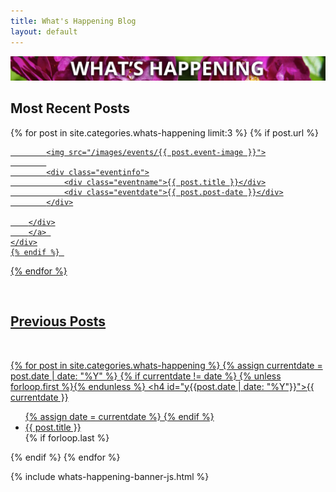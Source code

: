 ```yaml
---
title: What's Happening Blog
layout: default
---
```


<div class="row-fluid">
	<img id="blog-banner" class="responsive" src="/images/banners/whats-happening-summer.jpg" alt="What's Happening at Red Butte Garden" title="What's Happening at Red Butte Garden" />
</div>

<h2 class="text-center green">Most Recent Posts</h2>

<div class="row-fluid">
  {% for post in site.categories.whats-happening limit:3 %}
	{% if post.url %}        
	<div class="col-xs-12 col-sm-4 col-md-4 col-lg-4">
		<a href="{{ post.url }}">
		<div class="eventwrapsmall hover">
		
			<img src="/images/events/{{ post.event-image }}">
			
			<div class="eventinfo">
				<div class="eventname">{{ post.title }}</div>
				<div class="eventdate">{{ post.post-date }}</div>
			</div>
	
		</div>
		</a> 
	</div>
    {% endif %} 
  {% endfor %}
</div>


<br />
<h2 class="text-center green">Previous Posts</h2>
<br />

{% for post in site.categories.whats-happening %}
  {% assign currentdate = post.date | date: "%Y" %}
  {% if currentdate != date %}
    {% unless forloop.first %}</ul>{% endunless %}
    <h4 id="y{{post.date | date: "%Y"}}">{{ currentdate }}</h4>
    <ul>
    {% assign date = currentdate %}
  {% endif %}
    <li><a href="{{ post.url }}">{{ post.title }}</a></li>
  {% if forloop.last %}</ul>{% endif %}
{% endfor %}

{% include whats-happening-banner-js.html %}